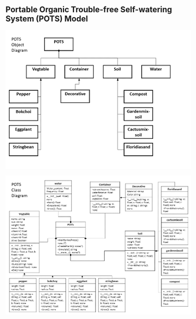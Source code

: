 ## **P**ortable **O**rganic **T**rouble-free **S**elf-watering System (**POTS**) Model



![POTS system](../../model/POTS_object_diagram.PNG)


![POTS system](../../model/POTS_class_diagram.PNG)
